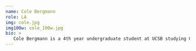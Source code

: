 ```yaml
---
name: Cole Bergmann
role: LA
img: cole.jpg
img100w: cole_100w.jpg
bio: >
   Cole Bergmann is a 4th year undergraduate student at UCSB studying Computer Science. He is interested in web application development and microservices architectures. Outside of CS, his interests include cooking, hiking, and long walks on the beach.
---
```

